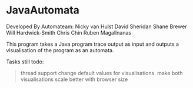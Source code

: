 # JavaAutomata

Developed By Automateam:
Nicky van Hulst
David Sheridan 
Shane Brewer 
Will Hardwick-Smith
Chris Chin
Ruben Magallnanas

This program takes a Java program trace output as input and outputs a visualisation of the program as an automata. 

Tasks still todo: 

>thread support
>change default values for visualisations. 
>make both visualisations scale better with browser size
